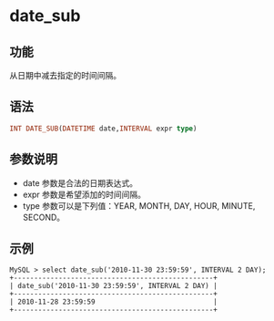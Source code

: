 # date_sub

## 功能

从日期中减去指定的时间间隔。

## 语法

```Haskell
INT DATE_SUB(DATETIME date,INTERVAL expr type)
```

## 参数说明

* date 参数是合法的日期表达式。
* expr 参数是希望添加的时间间隔。
* type 参数可以是下列值：YEAR, MONTH, DAY, HOUR, MINUTE, SECOND。

## 示例

```Plain Text
MySQL > select date_sub('2010-11-30 23:59:59', INTERVAL 2 DAY);
+-------------------------------------------------+
| date_sub('2010-11-30 23:59:59', INTERVAL 2 DAY) |
+-------------------------------------------------+
| 2010-11-28 23:59:59                             |
+-------------------------------------------------+
```
